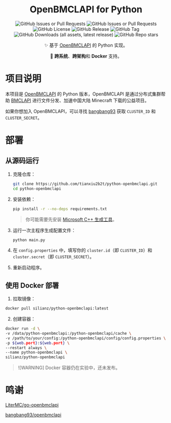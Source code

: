 
<center>

# OpenBMCLAPI for Python

![GitHub Issues or Pull Requests](https://img.shields.io/github/issues-pr/tianxiu2b2t/python-openbmclapi)
![GitHub Issues or Pull Requests](https://img.shields.io/github/issues/tianxiu2b2t/python-openbmclapi)
![GitHub License](https://img.shields.io/github/license/tianxiu2b2t/python-openbmclapi)
![GitHub Release](https://img.shields.io/github/v/release/tianxiu2b2t/python-openbmclapi)
![GitHub Tag](https://img.shields.io/github/v/tag/tianxiu2b2t/python-openbmclapi)
![GitHub Downloads (all assets, latest release)](https://img.shields.io/github/downloads/tianxiu2b2t/python-openbmclapi/latest/total)
![GitHub Repo stars](https://img.shields.io/github/stars/tianxiu2b2t/python-openbmclapi)


✨ 基于 [OpenBMCLAPI](https://github.com/bangbang93/openbmclapi) 的 Python 实现。

🎨 **跨系统**、**跨架构**和 **Docker** 支持。

</center>

# 项目说明

本项目是 [OpenBMCLAPI](https://github.com/bangbang93/openbmclapi) 的 Python 版本，OpenBMCLAPI 是通过分布式集群帮助 [BMCLAPI](https://bmclapidoc.bangbang93.com/) 进行文件分发、加速中国大陆 Minecraft 下载的公益项目。

如果你想加入 OpenBMCLAPI，可以寻找 [bangbang93](https://github.com/bangbang93) 获取 `CLUSTER_ID` 和 `CLUSTER_SECRET`。

# 部署

## 从源码运行

1. 克隆仓库：

    ```sh
    git clone https://github.com/tianxiu2b2t/python-openbmclapi.git
    cd python-openbmclapi
    ```

2. 安装依赖：

    ```sh
    pip install -r --no-deps requirements.txt
    ```

    > 你可能需要先安装 [Microsoft C++ 生成工具](https://visualstudio.microsoft.com/visual-cpp-build-tools/)。

3. 运行一次主程序生成配置文件：

    ```sh
    python main.py
    ```

4. 在 `config.properties` 中，填写你的 `cluster.id`（即 `CLUSTER_ID`）和 `cluster.secret`（即 `CLUSTER_SECRET`）。

5. 重新启动程序。

## 使用 Docker 部署

1. 拉取镜像：

```sh
docker pull silianz/python-openbmclapi:latest
```

2. 创建容器：

```sh
docker run -d \
-v /data/python-openbmclapi:/python-openbmclapi/cache \
-v /path/to/your/config:/python-openbmclapi/config/config.properties \
-p ${web.port}:${web.port} \
--restart always \
--name python-openbmclapi \
silianz/python-openbmclapi 
```

> ![WARNING]
> Docker 容器仍在实验中，还未发布。

# 鸣谢

[LiterMC/go-openbmclapi](https://github.com/LiterMC/go-openbmclapi/)

[bangbang93/openbmclapi](https://github.com/bangbang93/openbmclapi/)